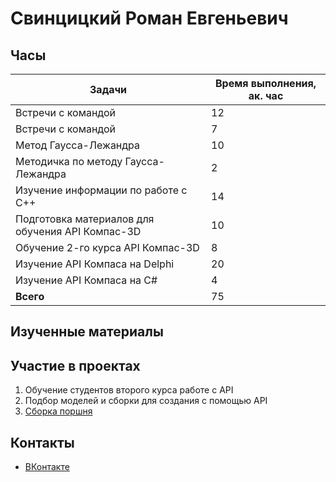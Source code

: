 
# Свинцицкий Роман Евгеньевич

## Часы

|Задачи|Время выполнения, ак. час|
|----------------|----------------|
|Встречи с командой |12|
|Встречи с командой | 7|
|Метод Гаусса-Лежандра | 10|
|Методичка по методу Гаусса-Лежандра | 2|
|Изучение информации по работе с  C++ | 14|
|Подготовка материалов для обучения API Компас-3D | 10|
|Обучение 2-го курса API Компас-3D | 8|
|Изучение API Компаса на Delphi | 20|
|Изучение API Компаса на C# | 4|
|<b>Всего </b> | 75|


## Изученные материалы



## Участие в проектах
1. Обучение студентов второго курса работе с API
2. Подбор моделей и сборки для создания с помощью API
3. [ Сборка поршня](https://github.com/Kompas-Mospolytech/Kompas-ingeneringSoft/tree/main/%D0%9C%D0%B0%D1%82%D0%B5%D1%80%D0%B8%D0%B0%D0%BB%D1%8B/%D0%A1%D0%B1%D0%BE%D1%80%D0%BA%D0%B0%20%D0%BF%D0%BE%D1%80%D1%88%D0%B5%D0%BD%D1%8C)

## Контакты <br>
- [ВКонтакте](https://vk.com/id613210281)
